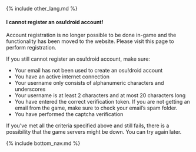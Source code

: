 {% include other_lang.md %}

#### I cannot register an osu!droid account!

Account registration is no longer possible to be done in-game and the functionality has been moved to the website. Please visit this page to perform registration.

If you still cannot register an osu!droid account, make sure:
- Your email has not been used to create an osu!droid account
- You have an active internet connection
- Your username only consists of alphanumeric characters and underscores
- Your username is at least 2 characters and at most 20 characters long
- You have entered the correct verification token. If you are not getting an email from the game, make sure to check your email’s spam folder.
- You have performed the captcha verification

If you’ve met all the criteria specified above and still fails, there is a possibility that the game servers might be down. You can try again later.

<!-- Don't touch this part thank you -->
{% include bottom_nav.md %}